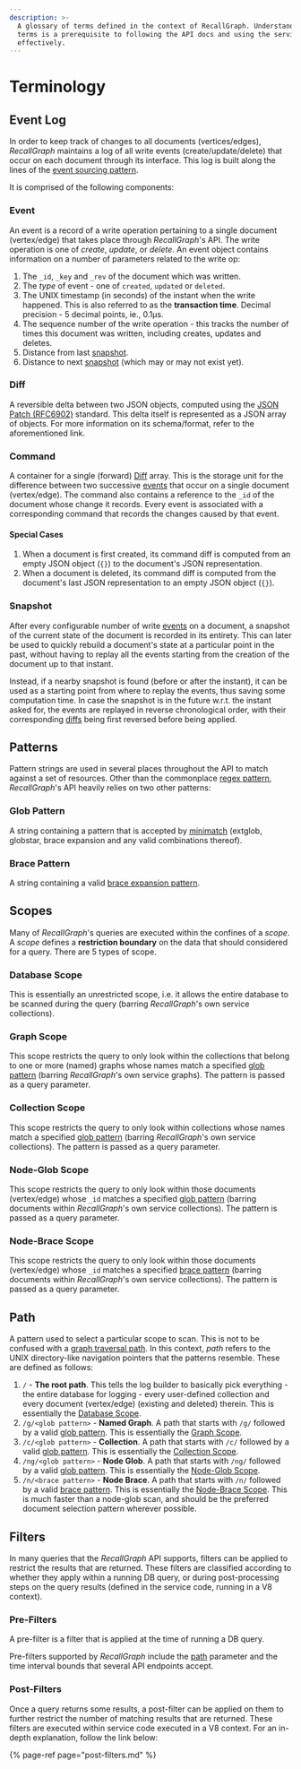 ```yaml
---
description: >-
  A glossary of terms defined in the context of RecallGraph. Understanding these
  terms is a prerequisite to following the API docs and using the service
  effectively.
---
```


# Terminology

## Event Log

In order to keep track of changes to all documents \(vertices/edges\), _RecallGraph_ maintains a log of all write events \(create/update/delete\) that occur on each document through its interface. This log is built along the lines of the [event sourcing pattern](https://docs.microsoft.com/en-us/azure/architecture/patterns/event-sourcing).

It is comprised of the following components:

### Event

An event is a record of a write operation pertaining to a single document \(vertex/edge\) that takes place through _RecallGraph_'s API. The write operation is one of _create_, _update_, or _delete_. An event object contains information on a number of parameters related to the write op:

1. The `_id`, `_key` and `_rev` of the document which was written.
2. The _type_ of event - one of `created`, `updated` or `deleted`.
3. The UNIX timestamp \(in seconds\) of the instant when the write happened. This is also referred to as the **transaction time**. Decimal precision - 5 decimal points, ie., 0.1μs.
4. The sequence number of the write operation - this tracks the number of times this document was written, including creates, updates and deletes.
5. Distance from last [snapshot](./#snapshot).
6. Distance to next [snapshot](./#snapshot) \(which may or may not exist yet\).

### Diff

A reversible delta between two JSON objects, computed using the [JSON Patch \(RFC6902\)](https://tools.ietf.org/html/rfc6902) standard. This delta itself is represented as a JSON array of objects. For more information on its schema/format, refer to the aforementioned link.

### Command

A container for a single \(forward\) [Diff](./#diff) array. This is the storage unit for the difference between two successive [events](./#event) that occur on a single document \(vertex/edge\). The command also contains a reference to the `_id` of the document whose change it records. Every event is associated with a corresponding command that records the changes caused by that event.

#### Special Cases

1. When a document is first created, its command diff is computed from an empty JSON object \(`{}`\) to the document's JSON representation.
2. When a document is deleted, its command diff is computed from the document's last JSON representation to an empty JSON object \(`{}`\).

### Snapshot

After every configurable number of write [events](./#event) on a document, a snapshot of the current state of the document is recorded in its entirety. This can later be used to quickly rebuild a document's state at a particular point in the past, without having to replay all the events starting from the creation of the document up to that instant.

Instead, if a nearby snapshot is found \(before or after the instant\), it can be used as a starting point from where to replay the events, thus saving some computation time. In case the snapshot is in the future w.r.t. the instant asked for, the events are replayed in reverse chronological order, with their corresponding [diffs](./#diff) being first reversed before being applied.

## Patterns

Pattern strings are used in several places throughout the API to match against a set of resources. Other than the commonplace [regex pattern](https://developer.mozilla.org/en-US/docs/Web/JavaScript/Guide/Regular_Expressions), _RecallGraph_'s API heavily relies on two other patterns:

### Glob Pattern

A string containing a pattern that is accepted by [minimatch](https://realguess.net/2014/07/05/extended-pattern-matching/) \(extglob, globstar, brace expansion and any valid combinations thereof\).

### Brace Pattern

A string containing a valid [brace expansion pattern](https://www.npmjs.com/package/brace-expansion).

## Scopes

Many of _RecallGraph_'s queries are executed within the confines of a _scope_. A _scope_ defines a **restriction boundary** on the data that should considered for a query. There are 5 types of scope.

### Database Scope

This is essentially an unrestricted scope, i.e. it allows the entire database to be scanned during the query \(barring _RecallGraph_'s own service collections\).

### Graph Scope

This scope restricts the query to only look within the collections that belong to one or more \(named\) graphs whose names match a specified [glob pattern](./#glob-pattern) \(barring _RecallGraph_'s own service graphs\). The pattern is passed as a query parameter.

### Collection Scope

This scope restricts the query to only look within collections whose names match a specified [glob pattern](./#glob-pattern) \(barring _RecallGraph_'s own service collections\). The pattern is passed as a query parameter.

### Node-Glob Scope

This scope restricts the query to only look within those documents \(vertex/edge\) whose `_id` matches a specified [glob pattern](./#glob-pattern) \(barring documents within _RecallGraph_'s own service collections\). The pattern is passed as a query parameter.

### Node-Brace Scope

This scope restricts the query to only look within those documents \(vertex/edge\) whose `_id` matches a specified [brace pattern](./#brace-pattern) \(barring documents within _RecallGraph_'s own service collections\). The pattern is passed as a query parameter.

## Path

A pattern used to select a particular scope to scan. This is not to be confused with a [graph traversal path](https://www.arangodb.com/docs/stable/aql/graphs-traversals-explained.html). In this context, _path_ refers to the UNIX directory-like navigation pointers that the patterns resemble. These are defined as follows:

1. `/` - **The root path**. This tells the log builder to basically pick everything - the entire database for logging - every user-defined collection and every document \(vertex/edge\) \(existing and deleted\) therein. This is essentially the [Database Scope](./#database-scope).
2. `/g/<glob pattern>` - **Named Graph**. A path that starts with `/g/` followed by a valid [glob pattern](./#glob-pattern). This is essentially the [Graph Scope](./#graph-scope).
3. `/c/<glob pattern>` - **Collection**. A path that starts with `/c/` followed by a valid [glob pattern](./#glob-pattern). This is essentially the [Collection Scope](./#collection-scope).
4. `/ng/<glob pattern>` - **Node Glob**. A path that starts with `/ng/` followed by a valid [glob pattern](./#glob-pattern). This is essentially the [Node-Glob Scope](./#node-glob-scope).
5. `/n/<brace pattern>` - **Node Brace**. A path that starts with `/n/` followed by a valid [brace pattern](./#brace-pattern). This is essentially the [Node-Brace Scope](./#node-brace-scope). This is much faster than a node-glob scan, and should be the preferred document selection pattern wherever possible.

## Filters

In many queries that the _RecallGraph_ API supports, filters can be applied to restrict the results that are returned. These filters are classified according to whether they apply within a running DB query, or during post-processing steps on the query results \(defined in the service code, running in a V8 context\).

### Pre-Filters

A pre-filter is a filter that is applied at the time of running a DB query.

Pre-filters supported by _RecallGraph_ include the [path]() parameter and the time interval bounds that several API endpoints accept.

### Post-Filters

Once a query returns some results, a post-filter can be applied on them to further restrict the number of matching results that are returned. These filters are executed within service code executed in a V8 context. For an in-depth explanation, follow the link below:

{% page-ref page="post-filters.md" %}



